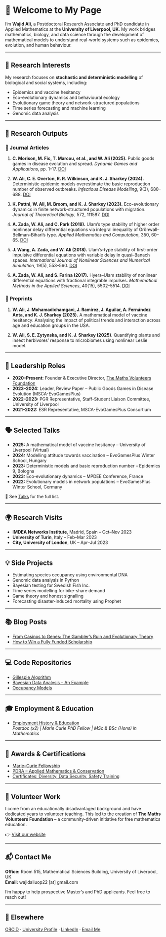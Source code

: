 # 👋 Welcome to My Page

I’m **Wajid Ali**, a Postdoctoral Research Associate and PhD candidate in Applied Mathematics at the **University of Liverpool, UK**. My work bridges mathematics, biology, and data science through the development of mathematical models to understand real-world systems such as epidemics, evolution, and human behaviour.

---

## 🔬 Research Interests

My research focuses on **stochastic and deterministic modelling** of biological and social systems, including:

- Epidemics and vaccine hesitancy
- Eco-evolutionary dynamics and behavioural ecology
- Evolutionary game theory and network-structured populations
- Time series forecasting and machine learning
- Genomic data analysis

---

## 📄 Research Outputs

### 🧪 Journal Articles

1. **C. Morison, M. Fic, T. Marcou, et al., and W. Ali (2025).** Public goods games in disease evolution and spread. *Dynamic Games and Applications*, pp. 1–17. [DOI](https://doi.org/10.1007/s13235-025-00619-5)

2. **W. Ali, C. E. Overton, R. R. Wilkinson, and K. J. Sharkey (2024).** Deterministic epidemic models overestimate the basic reproduction number of observed outbreaks. *Infectious Disease Modelling*, 9(3), 680–688. [DOI](https://doi.org/10.1016/j.idm.2024.02.007)

3. **K. Pattni, W. Ali, M. Broom, and K. J. Sharkey (2023).** Eco-evolutionary dynamics in finite network-structured populations with migration. *Journal of Theoretical Biology*, 572, 111587. [DOI](https://doi.org/10.1016/j.jtbi.2023.111587)

4. **A. Zada, W. Ali, and C. Park (2019).** Ulam’s type stability of higher order nonlinear delay differential equations via integral inequality of Grönwall–Bellman–Bihari’s type. *Applied Mathematics and Computation*, 350, 60–65. [DOI](https://doi.org/10.1016/j.amc.2019.01.014)

5. **J. Wang, A. Zada, and W. Ali (2018).** Ulam’s-type stability of first-order impulsive differential equations with variable delay in quasi–Banach spaces. *International Journal of Nonlinear Sciences and Numerical Simulation*, 19(5), 553–560. [DOI](https://doi.org/10.1515/ijnsns-2017-0245)

6. **A. Zada, W. Ali, and S. Farina (2017).** Hyers–Ulam stability of nonlinear differential equations with fractional integrable impulses. *Mathematical Methods in the Applied Sciences*, 40(15), 5502–5514. [DOI](https://doi.org/10.1002/mma.4405)


### 📘 Preprints

1. **W. Ali, J. Mohamadichamgavi, J. Ramirez, J. Aguilar, A. Fernández Anta, and K. J. Sharkey (2025).** A mathematical model of vaccine hesitancy: Analysing the impact of political trends and interaction across age and education groups in the USA.

2. **W. Ali, S. E. Zytynska, and K. J. Sharkey (2025).** Quantifying plants and insect herbivores’ response to microbiomes using nonlinear Leslie model.


---

## 🧠 Leadership Roles

- **2020–Present:** Founder & Executive Director, [The Maths Volunteers Foundation](https://sites.google.com/view/mathsvolunteers/home)
- **2023–2024:** Leader, Review Paper – Public Goods Games in Disease Evolution (MSCA-EvoGamesPlus)
- **2022–2023:** PGR Representative, Staff-Student Liaison Committee, University of Liverpool
- **2021–2022:** ESR Representative, MSCA-EvoGamesPlus Consortium

---

## 🗣️ Selected Talks

- **2025:** A mathematical model of vaccine hesitancy – University of Liverpool (Virtual)
- **2024:** Modelling attitude towards vaccination – EvoGamesPlus Winter School, Hungary
- **2023:** Deterministic models and basic reproduction number – Epidemics 9, Bologna
- **2023:** Eco-evolutionary dynamics – MPDEE Conference, France
- **2022:** Evolutionary models in network populations – EvoGamesPlus Winter School, Germany

📍 See [Talks](talks.md) for the full list.

---

## 🌍 Research Visits

- **IMDEA Networks Institute**, Madrid, Spain – Oct–Nov 2023  
- **University of Turin**, Italy – Feb–Mar 2023  
- **City, University of London**, UK – Apr–Jul 2023  

---

## 💡 Side Projects

- Estimating species occupancy using environmental DNA  
- Genomic data analysis in Python  
- Bayesian testing for Swedish Fish Inc.  
- Time series modelling for bike-share demand  
- Game theory and honest signalling  
- Forecasting disaster-induced mortality using Prophet

---

## 📚 Blog Posts

- [From Casinos to Genes: The Gambler’s Ruin and Evolutionary Theory](https://www.mathsvolunteers.com/blogs)  
- [How to Win a Fully Funded Scholarship](https://www.mathsvolunteers.com/blogs)

---

## 💻 Code Repositories

- [Gillespie Algorithm](https://github.com/wajidali30)  
- [Bayesian Data Analysis – An Example](https://github.com/wajidali30)  
- [Occupancy Models](https://github.com/wajidali30)  

---

## 🎓 Employment & Education

- [Employment History & Education](employment_education.md)  
  _Postdoc (x2) | Marie Curie PhD Fellow | MSc & BSc (Hons) in Mathematics_

---

## 🏅 Awards & Certifications

- [Marie–Curie Fellowship](awards_certificates.md)  
- [PDRA – Applied Mathematics & Conservation](awards_certificates.md)  
- [Certificates: Diversity, Data Security, Safety Training](awards_certificates.md)

---

## 🤝 Volunteer Work

I come from an educationally disadvantaged background and have dedicated years to volunteer teaching. This led to the creation of **The Maths Volunteers Foundation** – a community-driven initiative for free mathematics education.

👉 [Visit our website](https://sites.google.com/view/mathsvolunteers/home)

---

## 📬 Contact Me

**Office:** Room 515, Mathematical Sciences Building, University of Liverpool, UK  
**Email:** wajidaliuop22 [at] gmail.com  

I’m happy to help prospective Master’s and PhD applicants. Feel free to reach out!

---

## 🔗 Elsewhere

[ORCID](https://orcid.org/0000-0001-5533-1315) · [University Profile](https://www.liverpool.ac.uk/people/wajid-ali) · [LinkedIn](https://www.linkedin.com/in/wajidaliuop22/) · [Email Me](mailto:wajidaliuop22@gmail.com)
